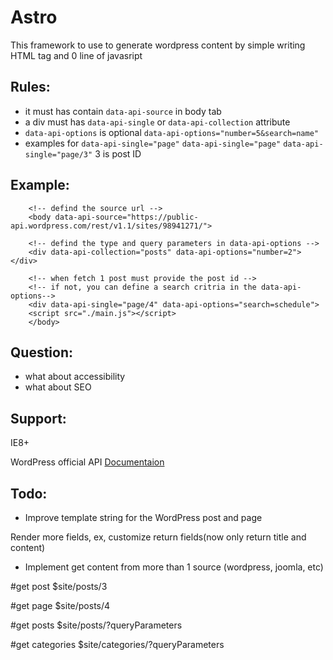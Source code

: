 Astro
=====

This framework to use to generate wordpress content by simple writing HTML tag and 0 line of javasript

Rules:
------
- it must has contain `data-api-source` in body tab
- a div must has `data-api-single` or `data-api-collection` attribute
- `data-api-options` is optional `data-api-options="number=5&search=name"`
-  examples for `data-api-single="page"` `data-api-single="page"`
    `data-api-single="page/3"`   3 is post ID

Example:
-------
```
    <!-- defind the source url -->
    <body data-api-source="https://public-api.wordpress.com/rest/v1.1/sites/98941271/">
    
    <!-- defind the type and query parameters in data-api-options -->
    <div data-api-collection="posts" data-api-options="number=2"></div>
    
    <!-- when fetch 1 post must provide the post id -->
    <!-- if not, you can define a search critria in the data-api-options-->
    <div data-api-single="page/4" data-api-options="search=schedule">
    <script src="./main.js"></script>
    </body>

```

Question:
---------
-  what about accessibility
-  what about SEO

Support:
--------
IE8+

WordPress official API 
[Documentaion](https://developer.wordpress.com/docs/api/)



Todo:
-----

- Improve template string for the WordPress post and page

Render more fields, ex, customize return fields(now only return title and content)

- Implement get content from more than 1 source  (wordpress, joomla, etc)

#get post
$site/posts/3

#get page
$site/posts/4

#get posts
$site/posts/?queryParameters

#get categories
$site/categories/?queryParameters


